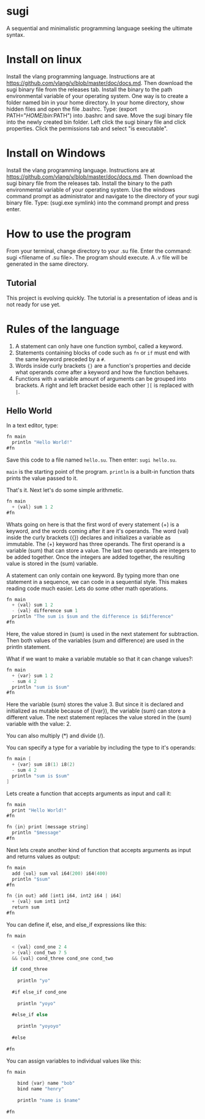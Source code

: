 # sugi
A sequential and minimalistic programming language seeking the ultimate syntax.

# Install on linux
Install the vlang programming language. Instructions are at https://github.com/vlang/v/blob/master/doc/docs.md.
Then download the sugi binary file from the releases tab.
Install the binary to the path environmental variable of your operating system.
One way is to create a folder named bin in your home directory.
In your home directory, show hidden files and open the file .bashrc.
Type: (export PATH="$HOME/bin:$PATH") into .bashrc and save.
Move the sugi binary file into the newly created bin folder.
Left click the sugi binary file and click properties.
Click the permissions tab and select "is executable".

# Install on Windows
Install the vlang programming language. Instructions are at https://github.com/vlang/v/blob/master/doc/docs.md.
Then download the sugi binary file from the releases tab.
Install the binary to the path environmental variable of your operating system.
Use the windows command prompt as administrator and navigate to the directory of your sugi binary file.
Type: (sugi.exe symlink) into the command prompt and press enter.

# How to use the program
From your terminal, change directory to your .su file.
Enter the command: sugi <filename of .su file>.
The program should execute.
A .v file will be generated in the same directory.

## Tutorial
  
This project is evolving quickly. The tutorial is a presentation of ideas and is not ready for use yet.
  
# Rules of the language
  
1. A statement can only have one function symbol, called a keyword. 
2. Statements containing blocks of code such as `fn` or `if` must end with the same keyword preceded by a `#`.
3. Words inside curly brackets `{}` are a function's properties and decide what operands come after a keyword and how the function behaves.
4. Functions with a variable amount of arguments can be grouped into brackets. A right and left bracket beside each other `][` is replaced with `|`.
  
## Hello World

In a text editor, type: 

```v
fn main
  println "Hello World!"
#fn
```
Save this code to a file named `hello.su`. Then enter: `sugi hello.su`.
  
`main` is the starting point of the program. 
`println` is a built-in function thats prints the value passed to it.

That's it. Next let's do some simple arithmetic. 

```v
fn main
  + {val} sum 1 2
#fn
```
Whats going on here is that the first word of every statement (+) is a keyword, and the words coming after it are it's operands. The word (val) inside the curly brackets ({}) declares and initializes a variable as immutable. The (+) keyword has three operands. The first operand is a variable (sum) that can store a value. The last two operands are integers to be added together. Once the integers are added together, the resulting value is stored in the (sum) variable.

A statement can only contain one keyword. By typing more than one statement in a sequence, we can code in a sequential style. This makes reading code much easier. Lets do some other math operations.

```v
fn main
  + {val} sum 1 2
  - {val} difference sum 1
  println "The sum is $sum and the difference is $difference"
#fn
```
Here, the value stored in (sum) is used in the next statement for subtraction. Then both values of the variables (sum and difference) are used in the println statement.

What if we want to make a variable mutable so that it can change values?:

```v
fn main
  + {var} sum 1 2
  - sum 4 2
  println "sum is $sum"
#fn
```

Here the variable (sum) stores the value 3. But since it is declared and initialized as mutable because of ({var}), the variable (sum) can store a different value. The next statement replaces the value stored in the (sum) variable with the value: 2. 

You can also multiply (*) and divide (/).

You can specify a type for a variable by including the type to it's operands:

```v
fn main [
  + {var} sum i8(1) i8(2)
  - sum 4 2
  println "sum is $sum"
]
```

Lets create a function that accepts arguments as input and call it:

```v
fn main
  print "Hello World!"
#fn

fn {in} print [message string]
  println "$message"
#fn
```

Next lets create another kind of function that accepts arguments as input and returns values as output:

```v
fn main
  add {val} sum val i64(200) i64(400)
  println "$sum"
#fn

fn {in out} add [int1 i64, int2 i64 | i64]
  + {val} sum int1 int2
  return sum
#fn
```

You can define if, else, and else_if expressions like this:

```v
fn main

  < {val} cond_one 2 4
  > {val} cond_two 7 5
  && {val} cond_three cond_one cond_two

  if cond_three
    
    println "yo"
    
  #if else_if cond_one
    
    println "yoyo"
    
  #else_if else
    
    println "yoyoyo"
    
  #else
    
#fn
```

You can assign variables to individual values like this:
    
```v
fn main
    
    bind {var} name "bob"
    bind name "henry"
    
    println "name is $name"
    
#fn
```
    
    
    
    
